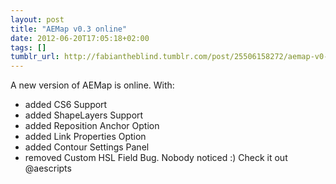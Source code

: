 ```yaml
---
layout: post
title: "AEMap v0.3 online"
date: 2012-06-20T17:05:18+02:00
tags: []
tumblr_url: http://fabiantheblind.tumblr.com/post/25506158272/aemap-v0-3-online
---
```

A new version of AEMap is online. With: 
- added CS6 Support
- added ShapeLayers Support
- added Reposition Anchor Option
- added Link Properties Option
- added Contour Settings Panel
- removed Custom HSL Field Bug. Nobody noticed :)
Check it out @aescripts
